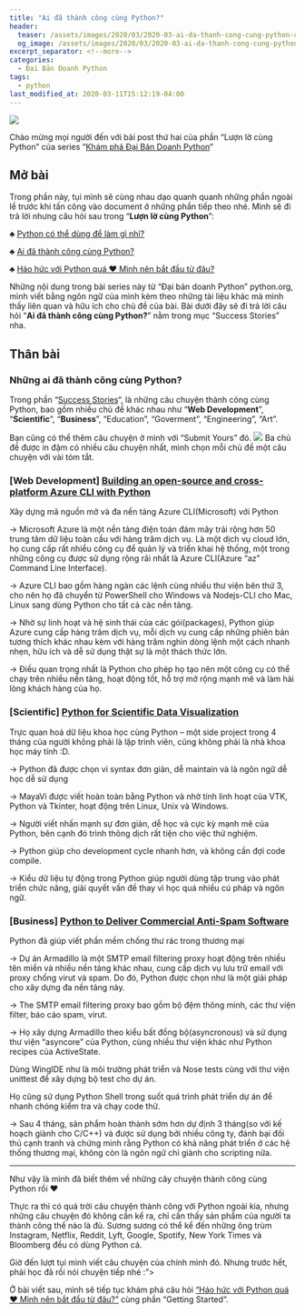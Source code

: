 ```yaml
---
title: "Ai đã thành công cùng Python?"
header:
  teaser: /assets/images/2020/03/2020-03-ai-da-thanh-cong-cung-python-cover.png
  og_image: /assets/images/2020/03/2020-03-ai-da-thanh-cong-cung-python-cover.png
excerpt_separator: <!--more-->
categories:
  - Đại Bản Doanh Python
tags:
  - python
last_modified_at: 2020-03-11T15:12:19-04:00
---
```


![](/assets/images/2020/03/2020-03-ai-da-thanh-cong-cung-python-cover.png)

Chào mừng mọi người đến với bài post thứ hai của phần “Lượn lờ cùng Python” của series “[Khám phá Đại Bản Doanh Python](https://graphicdthanh.github.io/python/dai-ban-doanh-python/2020/07/dai-ban-doanh-python-series-overview.html)”

## Mở bài
Trong phần này, tụi mình sẽ cùng nhau dạo quanh quanh những phần ngoài lề trước khi tấn công vào document ở những phần tiếp theo nhé.
Mình sẽ đi trả lời nhưng câu hỏi sau trong “**Lượn lờ cùng Python**”:

♣ [Python có thể dùng để làm gì nhỉ?](https://graphicdthanh.github.io/python/dai-ban-doanh-python/2020/02/12/python-co-the-lam-gi-nhi.html)

♣ [Ai đã thành công cùng Python? ](https://graphicdthanh.github.io/python/dai-ban-doanh-python/2020/03/11/ai-da-thanh-cong-cung-python.html)

♣ [Háo hức với Python quá ♥ Mình nên bắt đầu từ đâu?](https://graphicdthanh.github.io/python/dai-ban-doanh-python/2020)

Những nội dung trong bài series này từ “Đại bản doanh Python” python.org, mình viết bằng ngôn ngữ của mình kèm theo những tài liệu khác mà mình thấy liên quan và hữu ích cho chủ đề của bài.
Bài dưới đây sẽ đi trả lời câu hỏi “**Ai đã thành công cùng Python?**” nằm trong mục “Success Stories” nha.

## Thân bài
### Những ai đã thành công cùng Python?


Trong phần “[Success Stories](https://www.python.org/success-stories/)“, là những câu chuyện thành công cùng Python, bao gồm nhiều chủ đề khác nhau như “**Web Development**”, “**Scientific**”, “**Business**”, “Education”, “Goverment”, “Engineering”, “Art”.

Bạn cũng có thể thêm câu chuyện ở mình với “Submit Yours” đó.
![](/assets/images/2020/03/2020-03-ai-da-thanh-cong-cung-python-1.png)
Ba chủ đề được in đậm có nhiều câu chuyện nhất, mình chọn mỗi chủ đề một câu chuyện với vài tóm tắt.

### [Web Development] [Building an open-source and cross-platform Azure CLI with Python](https://www.python.org/success-stories/building-an-open-source-and-cross-platform-azure-cli-with-python/)


Xây dựng mã nguồn mở và đa nền tảng Azure CLI(Microsoft) với Python

→ Microsoft Azure là một nền tảng điện toán đám mây trải rộng hơn 50 trung tâm dữ liệu toàn cầu với hàng trăm dịch vụ. Là một dịch vụ cloud lớn, họ cung cấp rất nhiều công cụ để quản lý và triển khai hệ thống, một trong những công cụ được sử dụng rộng rãi nhất là Azure CLI(Azure “az” Command Line Interface).

→ Azure CLI bao gồm hàng ngàn các lệnh cùng nhiều thư viện bên thứ 3, cho nên họ đã chuyển từ PowerShell cho Windows và Nodejs-CLI cho Mac, Linux sang dùng Python cho tất cả các nền tảng.

→ Nhờ sự linh hoạt và hệ sinh thái của các gói(packages), Python giúp Azure cung cấp hàng trăm dịch vụ, mỗi dịch vụ cung cấp những phiên bản tương thích khác nhau kèm với hàng trăm nghìn dòng lệnh một cách nhanh nhẹn, hữu ích và dễ sử dụng thật sự là một thách thức lớn.

 → Điều quan trọng nhất là Python cho phép họ tạo nên một công cụ có thể chạy trên nhiều nền tảng, hoạt động tốt, hỗ trợ mở rộng mạnh mẽ và làm hài lòng khách hàng của họ.

### [Scientific] [Python for Scientific Data Visualization](https://www.python.org/success-stories/python-for-scientific-data-visualization/)


Trực quan hoá dữ liệu khoa học cùng Python – một side project trong 4 tháng của người không phải là lập trình viên, cũng không phải là nhà khoa học máy tính :D.

→ Python đã được chọn vì syntax đơn giản, dễ maintain và là ngôn ngữ dễ học dễ sử dụng

→ MayaVi được viết hoàn toàn bằng Python và nhờ tính linh hoạt của VTK, Python và Tkinter, hoạt động trên Linux, Unix và Windows.

→ Người viết nhấn mạnh sự đơn giản, dễ học và cực kỳ mạnh mẽ của Python, bên cạnh đó trình thông dịch rất tiện cho việc thử nghiệm.

→ Python giúp cho development cycle nhanh hơn, và không cần đợi code compile.

→ Kiểu dữ liệu tự động trong Python giúp người dùng tập trung vào phát triển chức năng, giải quyết vấn đề thay vì học quá nhiều cú pháp và ngôn ngữ.

### [Business] [Python to Deliver Commercial Anti-Spam Software](https://www.python.org/success-stories/python-to-deliver-commercial-anti-spam-software/)


Python đã giúp viết phần mềm chống thư rác trong thương mại

→ Dự án Armadillo là một SMTP email filtering proxy hoạt động trên nhiều tên miền và nhiều nền tảng khác nhau, cung cấp dịch vụ lưu trữ email với proxy chống virut và spam. Do đó, Python được chọn như là một giải pháp cho xây dựng đa nền tảng này.

→ The SMTP email filtering proxy bao gồm bộ đệm thông minh, các thư viện filter,  báo cáo spam, virut.

→ Họ xây dựng Armadillo theo kiểu bất đồng bộ(asyncronous) và sử dụng thư viện “asyncore” của Python, cùng nhiều thư viện khác như Python recipes của ActiveState.

Dùng WingIDE như là môi trường phát triển và Nose tests cùng với thư viện unittest để xây dựng bộ test cho dự án.

Họ cũng sử dụng Python Shell trong suốt quá trình phát triển dự án để nhanh chóng kiểm tra và chạy code thử.

→ Sau 4 tháng, sản phẩm hoàn thành sớm hơn dự định 3 tháng(so với kế hoạch giành cho C/C++) và được sử dụng bởi nhiều công ty, đánh bại đối thủ cạnh tranh và chứng minh rằng Python có khả năng phát triển ở các hệ thống thương mại, không còn là ngôn ngữ chỉ giành cho scripting nữa.

<hr>

Như vậy là mình đã biết thêm về những cây chuyện thành công cùng Python rồi ♥

Thực ra thì có quá trời câu chuyện thành công với Python ngoài kia, nhưng những câu chuyện đó không cần kể ra, chỉ cần thấy sản phẩm của người ta thành công thế nào là đủ. Sương sương có thể kể đến những ông trùm Instagram, Netflix, Reddit, Lyft, Google, Spotify, New York Times và Bloomberg đều có dùng Python cả.

Giờ đến lượt tụi mình viết câu chuyện của chính mình đó. Nhưng trước hết, phải học đã rồi nói chuyện tiếp nhé :”>

Ở bài viết sau, mình sẽ tiếp tục khám phá câu hỏi [“Háo hức với Python quá ♥ Mình nên bắt đầu từ đâu?”](https://graphicdthanh.github.io/python/dai-ban-doanh-python/2020/02/bat-dau-voi-python.htnl) cùng phần “Getting Started“.
